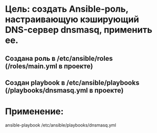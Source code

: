 # Цель: создать Ansible-роль, настраивающую кэширующий DNS-сервер dnsmasq, применить ее.

## Создана роль в /etc/ansible/roles (/roles/main.yml в проекте)

## Создан playbook в /etc/ansible/playbooks (/playbooks/dnsmasq.yml в проекте)

# Применение:
ansible-playbook /etc/ansible/playbooks/dnsmasq.yml
